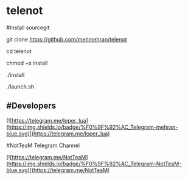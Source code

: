 # telenot

#Install sourcegit

git clone https://github.com/mehmehran/telenot

cd telenot

chmod +x install

./install  

./launch.sh


#Developers
-------
[![https://telegram.me/loper_lua](https://img.shields.io/badge/%F0%9F%92%AC_Telegram-mehran-blue.svg)](https://telegram.me/loper_lua)

#NotTeaM Telegram Channel

[![https://telegram.me/NotTeaM](https://img.shields.io/badge/%F0%9F%92%AC_Telegram-NotTeaM-blue.svg)](https://telegram.me/NotTeaM)
